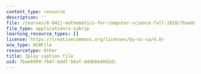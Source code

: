```yaml
---
content_type: resource
description: ''
file: /courses/6-042j-mathematics-for-computer-science-fall-2010/7bae69997647bdd756afd4d6bb40d2dc_NuGDkmwEObM.srt
file_type: application/x-subrip
learning_resource_types: []
license: https://creativecommons.org/licenses/by-nc-sa/4.0/
ocw_type: OCWFile
resourcetype: Other
title: 3play caption file
uid: 7bae6999-7647-bdd7-56af-d4d6bb40d2dc
---
```

